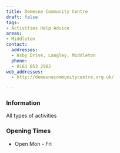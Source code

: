 ```yaml
---
title: Demesne Community Centre
draft: false
tags:
- Activities Help Advice
areas:
- Middleton
contact:
  addresses:
  - Asby Drive, Langley, Middleton
  phone:
  - 0161 653 2902
web_addresses:
  - http://demesnecommunitycentre.org.uk/

---
```


### Information
All types of activities

### Opening Times
* Open Mon - Fri